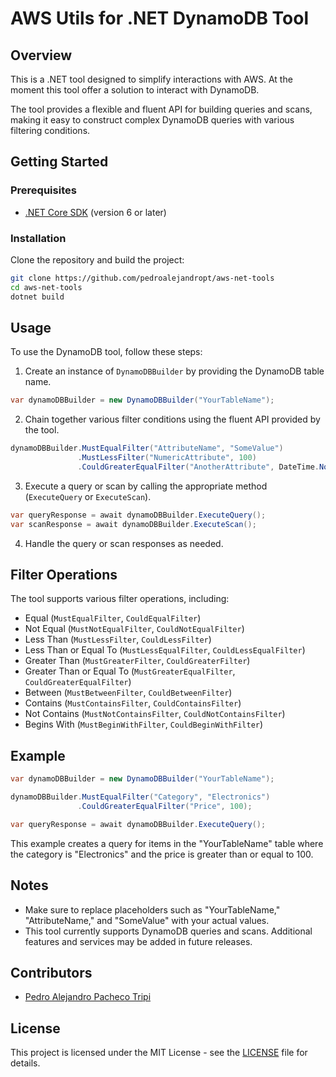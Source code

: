 # AWS Utils for .NET DynamoDB Tool

## Overview

This is a .NET tool designed to simplify interactions with AWS. At the moment this tool offer a solution to interact with DynamoDB. 

The tool provides a flexible and fluent API for building queries and scans, making it easy to construct complex DynamoDB queries with various filtering conditions.

## Getting Started

### Prerequisites

- [.NET Core SDK](https://dotnet.microsoft.com/download) (version 6 or later)

### Installation

Clone the repository and build the project:

```bash
git clone https://github.com/pedroalejandropt/aws-net-tools
cd aws-net-tools
dotnet build
```

## Usage

To use the DynamoDB tool, follow these steps:

1. Create an instance of `DynamoDBBuilder` by providing the DynamoDB table name.

```csharp
var dynamoDBBuilder = new DynamoDBBuilder("YourTableName");
```

2. Chain together various filter conditions using the fluent API provided by the tool.

```csharp
dynamoDBBuilder.MustEqualFilter("AttributeName", "SomeValue")
               .MustLessFilter("NumericAttribute", 100)
               .CouldGreaterEqualFilter("AnotherAttribute", DateTime.Now.AddDays(-7));
```

3. Execute a query or scan by calling the appropriate method (`ExecuteQuery` or `ExecuteScan`).

```csharp
var queryResponse = await dynamoDBBuilder.ExecuteQuery();
var scanResponse = await dynamoDBBuilder.ExecuteScan();
```

4. Handle the query or scan responses as needed.

## Filter Operations

The tool supports various filter operations, including:

- Equal (`MustEqualFilter`, `CouldEqualFilter`)
- Not Equal (`MustNotEqualFilter`, `CouldNotEqualFilter`)
- Less Than (`MustLessFilter`, `CouldLessFilter`)
- Less Than or Equal To (`MustLessEqualFilter`, `CouldLessEqualFilter`)
- Greater Than (`MustGreaterFilter`, `CouldGreaterFilter`)
- Greater Than or Equal To (`MustGreaterEqualFilter`, `CouldGreaterEqualFilter`)
- Between (`MustBetweenFilter`, `CouldBetweenFilter`)
- Contains (`MustContainsFilter`, `CouldContainsFilter`)
- Not Contains (`MustNotContainsFilter`, `CouldNotContainsFilter`)
- Begins With (`MustBeginWithFilter`, `CouldBeginWithFilter`)

## Example

```csharp
var dynamoDBBuilder = new DynamoDBBuilder("YourTableName");

dynamoDBBuilder.MustEqualFilter("Category", "Electronics")
               .CouldGreaterEqualFilter("Price", 100);

var queryResponse = await dynamoDBBuilder.ExecuteQuery();
```

This example creates a query for items in the "YourTableName" table where the category is "Electronics" and the price is greater than or equal to 100.

## Notes

- Make sure to replace placeholders such as "YourTableName," "AttributeName," and "SomeValue" with your actual values.
- This tool currently supports DynamoDB queries and scans. Additional features and services may be added in future releases.

## Contributors

- [Pedro Alejandro Pacheco Tripi](https://github.com/pedroalejandropt)

## License

This project is licensed under the MIT License - see the [LICENSE](LICENSE) file for details.
